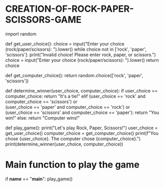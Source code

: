 # CREATION-OF-ROCK-PAPER-SCISSORS-GAME


import random

def get_user_choice():
    choice = input("Enter your choice (rock/paper/scissors): ").lower()
    while choice not in ['rock', 'paper', 'scissors']:
        print("Invalid choice! Please enter rock, paper, or scissors.")
        choice = input("Enter your choice (rock/paper/scissors): ").lower()
    return choice

def get_computer_choice():
    return random.choice(['rock', 'paper', 'scissors'])

def determine_winner(user_choice, computer_choice):
    if user_choice == computer_choice:
        return "It's a tie!"
    elif (user_choice == 'rock' and computer_choice == 'scissors') or \
         (user_choice == 'paper' and computer_choice == 'rock') or \
         (user_choice == 'scissors' and computer_choice == 'paper'):
        return "You win!"
    else:
        return "Computer wins!"

def play_game():
    print("Let's play Rock, Paper, Scissors!")
    user_choice = get_user_choice()
    computer_choice = get_computer_choice()
    print(f"You chose {user_choice}. The computer chose {computer_choice}.")
    print(determine_winner(user_choice, computer_choice))

# Main function to play the game
if __name__ == "__main__":
    play_game()
